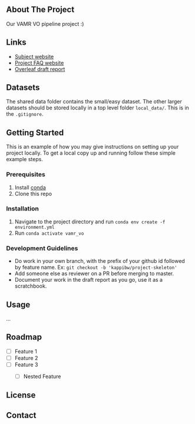 ## About The Project
Our VAMR VO pipeline project :)


## Links
- [Subject website](https://rpg.ifi.uzh.ch/teaching.html)
- [Project FAQ website](https://docs.google.com/document/d/1IuWmXyO1m5DV77AhEa-MpK-yp9LDMQO5IM6oyVLvHa0/edit#heading=h.w8vo6xo5cuee)
- [Overleaf draft report](https://www.overleaf.com/1966191675jhdpcgnggbfs#a129d1)

## Datasets
The shared data folder contains the small/easy dataset. The other larger datasets should be stored locally in a top level folder `local_data/`. This is in the `.gitignore`.

## Getting Started
This is an example of how you may give instructions on setting up your project locally.
To get a local copy up and running follow these simple example steps.

### Prerequisites
1) Install [conda](https://www.anaconda.com/download)
2) Clone this repo

### Installation
1) Navigate to the project directory and run `conda env create -f environment.yml`
2) Run `conda activate vamr_vo`

### Development Guidelines
- Do work in your own branch, with the prefix of your github id followed by feature name. Ex: `git checkout -b 'kappibw/project-skeleton'`
- Add someone else as reviewer on a PR before merging to master.
- Document your work in the draft report as you go, use it as a scratchbook.


<!-- USAGE EXAMPLES -->
## Usage
...


<!-- ROADMAP -->
## Roadmap

- [ ] Feature 1
- [ ] Feature 2
- [ ] Feature 3
    - [ ] Nested Feature


## License

<!-- Distributed under the MIT License. See `LICENSE.txt` for more information. -->




## Contact

